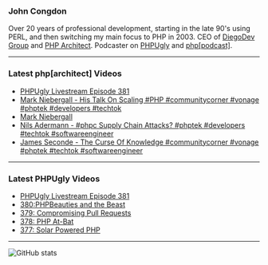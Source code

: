 ### John Congdon

Over 20 years of professional development, starting in the late 90's using PERL, and then switching my main focus to PHP in 2003.
CEO of [DiegoDev Group][ws_diegodev] and [PHP Architect][ws_phparch].
Podcaster on [PHPUgly][ws_phpugly] and [php[podcast]][ws_phparch].

---

### Latest php[architect] Videos
<!-- PHPARCHITECT:START -->
- [PHPUgly Livestream Episode 381](https://www.youtube.com/watch?v=Y8bTpXNNKVo)
- [Mark Niebergall - His Talk On Scaling #PHP #communitycorner #vonage #phptek  #developers #techtok](https://www.youtube.com/watch?v=yfYn2DGOt6I)
- [Mark Niebergall](https://www.youtube.com/watch?v=za-ik-qM7Dg)
- [Nils Adermann - #phpc Supply Chain Attacks? #phptek  #developers #techtok #softwareengineer](https://www.youtube.com/watch?v=AA5ZAlBnBjA)
- [James Seconde - The Curse Of Knowledge #communitycorner #vonage #phptek  #techtok #softwareengineer](https://www.youtube.com/watch?v=ptShCiHm_nE)
<!-- PHPARCHITECT:END -->

---

### Latest PHPUgly Videos
<!-- PHPUGLY:START -->
- [PHPUgly Livestream Episode 381](https://www.youtube.com/watch?v=zNZa1d83LAQ)
- [380:PHPBeauties and the Beast](https://www.youtube.com/watch?v=y5vbiNcI7HM)
- [379: Compromising Pull Requests](https://www.youtube.com/watch?v=KfofH-y_28U)
- [378: PHP At-Bat](https://www.youtube.com/watch?v=BYI3eD5VhtE)
- [377: Solar Powered PHP](https://www.youtube.com/watch?v=ajtW3hwygRM)
<!-- PHPUGLY:END -->

---

![GitHub stats](https://github-readme-stats.vercel.app/api?username=johncongdon&show_icons=true&hide_border=true&hide=stars&count_private=true)  


[ws_diegodev]: https://www.diegodev.com
[ws_phparch]: https://www.phparch.com
[ws_phpugly]: https://www.phpugly.com
